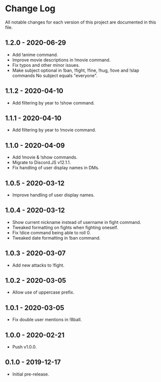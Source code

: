 # Change Log

All notable changes for each version of this project are documented in this file.

## 1.2.0 - 2020-06-29

- Add !anime command.
- Improve movie descriptions in !movie command.
- Fix typos and other minor issues.
- Make subject optional in !ban, !fight, !fine, !hug, !love and !slap commands No subject equals "everyone".

## 1.1.2 - 2020-04-10

- Add filtering by year to !show command.

## 1.1.1 - 2020-04-10

- Add filtering by year to !movie command.

## 1.1.0 - 2020-04-09

- Add !movie & !show commands.
- Migrate to Discord.JS v12.1.1.
- Fix handling of user display names in DMs.

## 1.0.5 - 2020-03-12

- Improve handling of user display names.

## 1.0.4 - 2020-03-12

- Show current nickname instead of username in fight command.
- Tweaked formatting on fights when fighting oneself.
- Fix !dice command being able to roll 0.
- Tweaked date formatting in !ban command.

## 1.0.3 - 2020-03-07

- Add new attacks to !fight.

## 1.0.2 - 2020-03-05

- Allow use of uppercase prefix.

## 1.0.1 - 2020-03-05

- Fix double user mentions in !8ball.

## 1.0.0 - 2020-02-21

- Push v1.0.0.

## 0.1.0 - 2019-12-17

- Initial pre-release.
